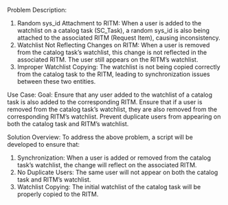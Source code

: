 Problem Description:
1. Random sys_id Attachment to RITM:
When a user is added to the watchlist on a catalog task (SC_Task), a random sys_id is also being attached to the associated RITM (Request Item), causing inconsistency.
2. Watchlist Not Reflecting Changes on RITM:
When a user is removed from the catalog task’s watchlist, this change is not reflected in the associated RITM. The user still appears on the RITM’s watchlist.
3. Improper Watchlist Copying:
The watchlist is not being copied correctly from the catalog task to the RITM, leading to synchronization issues between these two entities.

Use Case:
Goal:
Ensure that any user added to the watchlist of a catalog task is also added to the corresponding RITM.
Ensure that if a user is removed from the catalog task’s watchlist, they are also removed from the corresponding RITM’s watchlist.
Prevent duplicate users from appearing on both the catalog task and RITM’s watchlist.

Solution Overview:
To address the above problem, a script will be developed to ensure that:
1. Synchronization: When a user is added or removed from the catalog task’s watchlist, the change will reflect on the associated RITM.
2. No Duplicate Users: The same user will not appear on both the catalog task and RITM’s watchlist.
3. Watchlist Copying: The initial watchlist of the catalog task will be properly copied to the RITM.
